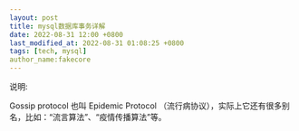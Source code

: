 ```yaml
---
layout: post
title: mysql数据库事务详解
date: 2022-08-31 12:00 +0800
last_modified_at: 2022-08-31 01:08:25 +0800
tags: [tech, mysql]
author_name:fakecore
---
```

说明:

Gossip protocol 也叫 Epidemic Protocol （流行病协议），实际上它还有很多别名，比如：“流言算法”、“疫情传播算法”等。



